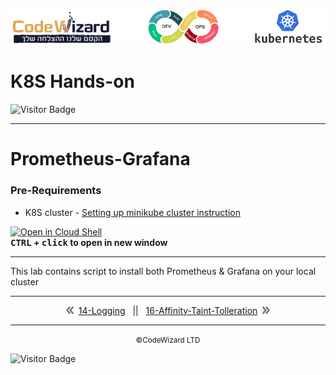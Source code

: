 ![](../../resources/k8s-logos.png)

# K8S Hands-on
![Visitor Badge](https://visitor-badge.laobi.icu/badge?page_id=nirgeier)

---
# Prometheus-Grafana

### Pre-Requirements
- K8S cluster - <a href="../00-VerifyCluster">Setting up minikube cluster instruction</a>

[![Open in Cloud Shell](https://gstatic.com/cloudssh/images/open-btn.svg)](https://console.cloud.google.com/cloudshell/editor?cloudshell_git_repo=https://github.com/nirgeier/KubernetesLabs)  
**<kbd>CTRL</kbd> + <kbd>click</kbd> to open in new window**

---

This lab contains script to install both Prometheus & Grafana on your local cluster
<!-- navigation start -->

---

<div align="center">    <img src="../../resources/prev.png">&nbsp;
    <a href="../14-Logging">14-Logging</a>
    &nbsp;&nbsp;||&nbsp;&nbsp;
    <a href="../16-Affinity-Taint-Tolleration">16-Affinity-Taint-Tolleration</a>
    &nbsp;<img src="../../resources/next.png">
</div>

---

<div align="center">
    <small>&copy;CodeWizard LTD</small>
</div>

![Visitor Badge](https://visitor-badge.laobi.icu/badge?page_id=nirgeier)

<!-- navigation end -->